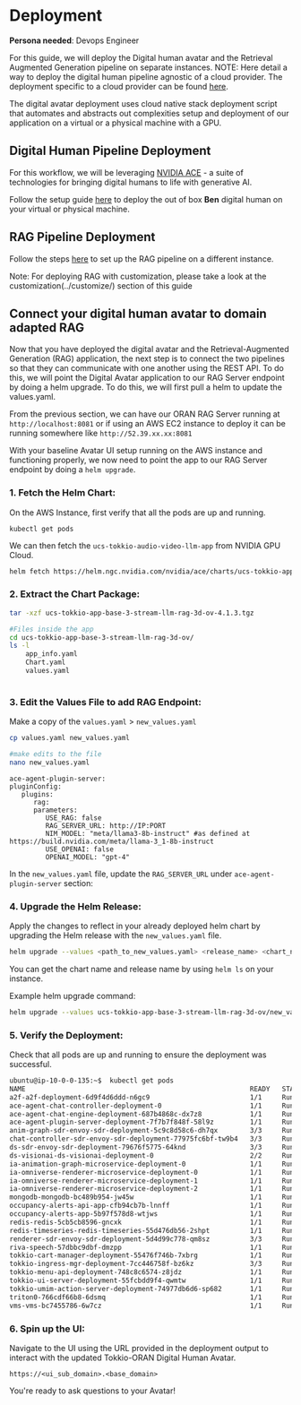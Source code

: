# Deployment

**Persona needed**: Devops Engineer

For this guide, we will deploy the Digital human avatar and the Retrieval Augmented Generation pipeline on separate instances. 
NOTE:  Here detail a way to deploy the digital human pipeline agnostic of a cloud provider. The deployment specific to a cloud provider can be found [here](https://docs.nvidia.com/ace/latest/workflows/tokkio/text/deployment/AWS_CSP_Setup_Guide_automated.html). 

The digital avatar deployment uses cloud native stack deployment script that automates and abstracts out complexities setup and deployment of our application on a virtual or a physical machine with a GPU.  


## Digital Human Pipeline Deployment

For this workflow, we will be leveraging [NVIDIA ACE](https://developer.nvidia.com/ace) - a suite of technologies for bringing digital humans to life with generative AI.

Follow the setup guide [here](https://docs.nvidia.com/ace/latest/workflows/tokkio/text/deployment/Bare_Metal_Setup_Guide_automated.html) to deploy the out of box **Ben** digital human on your virtual or physical machine.

## RAG Pipeline Deployment

Follow the steps [here](https://github.com/NVIDIA/GenerativeAIExamples/tree/main/RAG/examples/basic_rag/langchain) to set up the RAG pipeline on a different instance.

Note: For deploying RAG with customization, please take a look at the customization(../customize/) section of this guide

## Connect your digital human avatar to domain adapted RAG

Now that you have deployed the digital avatar and the Retrieval-Augmented Generation (RAG) application, the next step is to connect the two pipelines so that they can communicate with one another using the REST API. To do this, we will point the Digital Avatar application to our RAG Server endpoint by doing a helm upgrade.  To do this, we will first pull a helm to update the values.yaml.

From the previous section, we can have our ORAN RAG Server running at `http://localhost:8081` or if using an AWS EC2 instance to deploy it can be running somewhere like `http://52.39.xx.xx:8081`

With your baseline Avatar UI setup running on the AWS instance and functioning properly, we now need to point the app to our RAG Server endpoint by doing a `helm upgrade`.

### 1. **Fetch the Helm Chart**:
On the AWS Instance, first verify that all the pods are up and running.
```
kubectl get pods
```
We can then fetch the `ucs-tokkio-audio-video-llm-app` from NVIDIA GPU Cloud.
```bash
helm fetch https://helm.ngc.nvidia.com/nvidia/ace/charts/ucs-tokkio-app-base-3-stream-llm-rag-3d-ov-4.1.3.tgz --username='$oauthtoken' --password=NGC_API_KEY
```
### 2. **Extract the Chart Package**:
```bash
tar -xzf ucs-tokkio-app-base-3-stream-llm-rag-3d-ov-4.1.3.tgz

#Files inside the app
cd ucs-tokkio-app-base-3-stream-llm-rag-3d-ov/
ls -l
    app_info.yaml
    Chart.yaml
    values.yaml
  
```

### 3. **Edit the Values File to add RAG Endpoint**:

Make a copy of the `values.yaml` > `new_values.yaml`

```bash
cp values.yaml new_values.yaml

#make edits to the file
nano new_values.yaml
```

```
ace-agent-plugin-server:
pluginConfig:
   plugins:
      rag:
      parameters:
         USE_RAG: false
         RAG_SERVER_URL: http://IP:PORT
         NIM_MODEL: "meta/llama3-8b-instruct" #as defined at https://build.nvidia.com/meta/llama-3_1-8b-instruct
         USE_OPENAI: false
         OPENAI_MODEL: "gpt-4"
```

In the `new_values.yaml` file, update the `RAG_SERVER_URL` under `ace-agent-plugin-server` section:


### 4. **Upgrade the Helm Release**:
Apply the changes to reflect in your already deployed helm chart by upgrading the Helm release with the `new_values.yaml` file.

```bash
helm upgrade --values <path_to_new_values.yaml> <release_name> <chart_name>
```
You can get the chart name and release name by using `helm ls` on your instance. 

Example helm upgrade command:

```bash
helm upgrade --values ucs-tokkio-app-base-3-stream-llm-rag-3d-ov/new_values.yaml tokkio-app ucs-tokkio-audio-video-llm-app
```

### 5. **Verify the Deployment**:
Check that all pods are up and running to ensure the deployment was successful.

```bash
ubuntu@ip-10-0-0-135:~$  kubectl get pods
NAME                                                        READY   STATUS    RESTARTS   AGE
a2f-a2f-deployment-6d9f4d6ddd-n6gc9                         1/1     Running   0          71m
ace-agent-chat-controller-deployment-0                      1/1     Running   0          71m
ace-agent-chat-engine-deployment-687b4868c-dx7z8            1/1     Running   0          71m
ace-agent-plugin-server-deployment-7f7b7f848f-58l9z         1/1     Running   0          71m
anim-graph-sdr-envoy-sdr-deployment-5c9c8d58c6-dh7qx        3/3     Running   0          71m
chat-controller-sdr-envoy-sdr-deployment-77975fc6bf-tw9b4   3/3     Running   0          71m
ds-sdr-envoy-sdr-deployment-79676f5775-64knd                3/3     Running   0          71m
ds-visionai-ds-visionai-deployment-0                        2/2     Running   0          71m
ia-animation-graph-microservice-deployment-0                1/1     Running   0          71m
ia-omniverse-renderer-microservice-deployment-0             1/1     Running   0          71m
ia-omniverse-renderer-microservice-deployment-1             1/1     Running   0          71m
ia-omniverse-renderer-microservice-deployment-2             1/1     Running   0          71m
mongodb-mongodb-bc489b954-jw45w                             1/1     Running   0          71m
occupancy-alerts-api-app-cfb94cb7b-lnnff                    1/1     Running   0          71m
occupancy-alerts-app-5b97f578d8-wtjws                       1/1     Running   0          71m
redis-redis-5cb5cb8596-gncxk                                1/1     Running   0          71m
redis-timeseries-redis-timeseries-55d476db56-2shpt          1/1     Running   0          71m
renderer-sdr-envoy-sdr-deployment-5d4d99c778-qm8sz          3/3     Running   0          71m
riva-speech-57dbbc9dbf-dmzpp                                1/1     Running   0          71m
tokkio-cart-manager-deployment-55476f746b-7xbrg             1/1     Running   0          71m
tokkio-ingress-mgr-deployment-7cc446758f-bz6kz              3/3     Running   0          71m
tokkio-menu-api-deployment-748c8c6574-z8jdz                 1/1     Running   0          71m
tokkio-ui-server-deployment-55fcbdd9f4-qwmtw                1/1     Running   0          71m
tokkio-umim-action-server-deployment-74977db6d6-sp682       1/1     Running   0          71m
triton0-766cdf66b8-6dsmq                                    1/1     Running   0          71m
vms-vms-bc7455786-6w7cz                                     1/1     Running   0          71m
```

### 6. **Spin up the UI**:
Navigate to the UI using the URL provided in the deployment output to interact with the updated Tokkio-ORAN Digital Human Avatar.

`https://<ui_sub_domain>.<base_domain>`

You're ready to ask questions to your Avatar!
